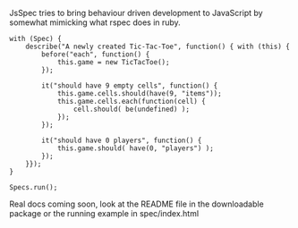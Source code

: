 JsSpec tries to bring behaviour driven development to JavaScript by somewhat mimicking what rspec does in ruby.

```
with (Spec) {
	describe("A newly created Tic-Tac-Toe", function() { with (this) {
		before("each", function() {
			this.game = new TicTacToe();
		});
		
		it("should have 9 empty cells", function() {
			this.game.cells.should(have(9, "items"));
			this.game.cells.each(function(cell) {
				cell.should( be(undefined) );
			});
		});
		
		it("should have 0 players", function() {
			this.game.should( have(0, "players") );
		});
	}});
}

Specs.run();
```

Real docs coming soon, look at the README file in the downloadable package or the running example in spec/index.html
